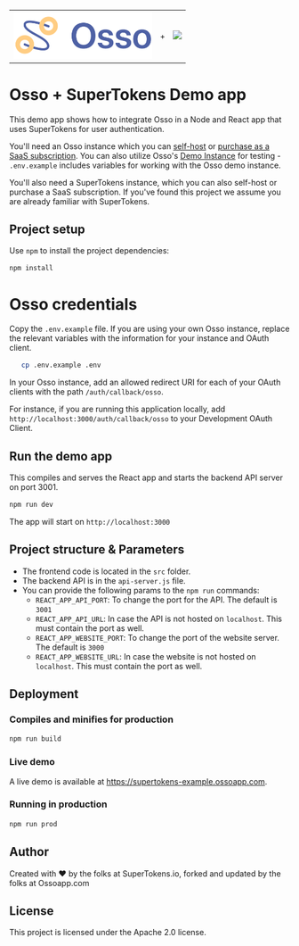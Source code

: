 <table>
  <tr>
    <td><img width="250px" src="https://raw.githubusercontent.com/enterprise-oss/osso/main/.github/logo.png" /></td>
    <td>+</td>
    <td><img width="250px" src="https://raw.githubusercontent.com/supertokens/supertokens-logo/master/images/Artboard%20%E2%80%93%2027%402x.png" /></td>
  </tr>
 </table>

# Osso + SuperTokens Demo app

This demo app shows how to integrate Osso in a Node and React app that uses SuperTokens for user authentication.

You'll need an Osso instance which you can [self-host](https://ossoapp.com/docs/deploy/overview) or [purchase as a SaaS subscription](https://ossoapp.com/pricing). You can also utilize Osso's [Demo Instance](https://demo.ossoapp.com) for testing - `.env.example` includes variables for working with the Osso demo instance.

You'll also need a SuperTokens instance, which you can also self-host or purchase a SaaS subscription. If you've found this project we assume you are already familiar with SuperTokens.

## Project setup

Use `npm` to install the project dependencies:

```bash
npm install
```

# Osso credentials

Copy the `.env.example` file. If you are using your own Osso instance, replace the relevant variables with the information for your instance and OAuth client.

```bash
   cp .env.example .env
```

In your Osso instance, add an allowed redirect URI for each of your OAuth clients with the path `/auth/callback/osso`. 

For instance, if you are running this application locally, add `http://localhost:3000/auth/callback/osso` to your Development OAuth Client.

## Run the demo app

This compiles and serves the React app and starts the backend API server on port 3001.

```bash
npm run dev
```

The app will start on `http://localhost:3000`

## Project structure & Parameters

- The frontend code is located in the `src` folder.
- The backend API is in the `api-server.js` file.
- You can provide the following params to the `npm run` commands:
  - `REACT_APP_API_PORT`: To change the port for the API. The default is `3001`
  - `REACT_APP_API_URL`: In case the API is not hosted on `localhost`. This must contain the port as well.
  - `REACT_APP_WEBSITE_PORT`: To change the port of the website server. The default is `3000`
  - `REACT_APP_WEBSITE_URL`: In case the website is not hosted on `localhost`. This must contain the port as well.


## Deployment

### Compiles and minifies for production

```bash
npm run build
```

### Live demo

A live demo is available at <https://supertokens-example.ossoapp.com>.

### Running in production

```bash
npm run prod
```

## Author

Created with :heart: by the folks at SuperTokens.io, forked and updated by the folks at Ossoapp.com

## License

This project is licensed under the Apache 2.0 license.